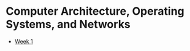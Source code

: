 # Computer Architecture, Operating Systems, and Networks

- [Week 1](https://github.com/dnhansen/comark/blob/main/week01.md)
